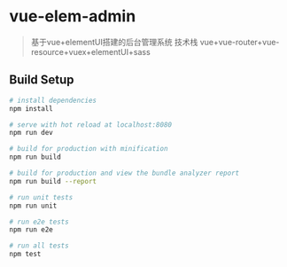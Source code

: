 # vue-elem-admin

> 基于vue+elementUI搭建的后台管理系统
> 技术栈 vue+vue-router+vue-resource+vuex+elementUI+sass

## Build Setup

``` bash
# install dependencies
npm install

# serve with hot reload at localhost:8080
npm run dev

# build for production with minification
npm run build

# build for production and view the bundle analyzer report
npm run build --report

# run unit tests
npm run unit

# run e2e tests
npm run e2e

# run all tests
npm test
```

